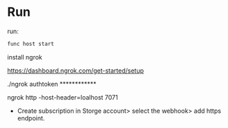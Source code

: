 # Run

run:

```bash
func host start
```

install ngrok

<https://dashboard.ngrok.com/get-started/setup>

./ngrok authtoken ************

ngrok http -host-header=loalhost 7071

- Create subscription in Storge account> select the webhook> add https endpoint.
